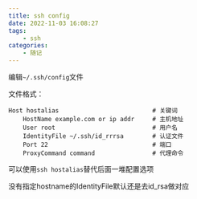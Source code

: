 ```yaml
---
title: ssh config
date: 2022-11-03 16:08:27
tags: 
    - ssh
categories: 
    - 随记
---
```


编辑`~/.ssh/config`文件

文件格式：
```
Host hostalias                          # 关键词
    HostName example.com or ip addr     # 主机地址
    User root                           # 用户名
    IdentityFile ~/.ssh/id_rrrsa        # 认证文件
    Port 22                             # 端口
    ProxyCommand command                # 代理命令
```

可以使用`ssh hostalias`替代后面一堆配置选项

没有指定hostname的IdentityFile默认还是去id_rsa做对应